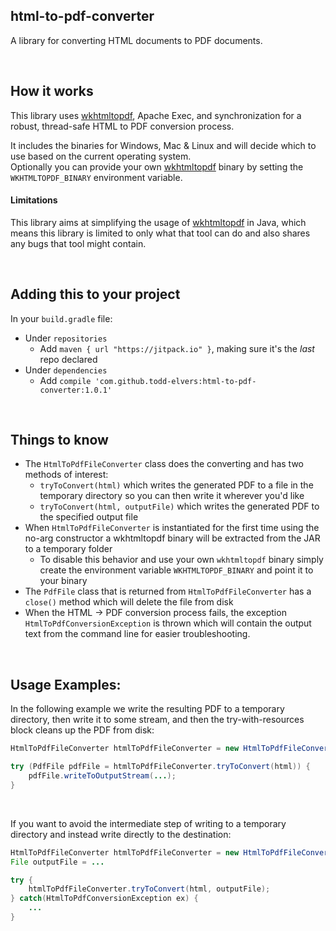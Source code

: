 html-to-pdf-converter
---------------------------------

A library for converting HTML documents to PDF documents.

<br/>

## How it works

This library uses [wkhtmltopdf](https://wkhtmltopdf.org/), Apache Exec, and synchronization for a robust, thread-safe HTML to PDF conversion process.

It includes the binaries for Windows, Mac & Linux and will decide which to use based on the current operating system.  
Optionally you can provide your own [wkhtmltopdf](https://wkhtmltopdf.org/) binary by setting the `WKHTMLTOPDF_BINARY` environment variable.

#### Limitations

This library aims at simplifying the usage of [wkhtmltopdf](https://wkhtmltopdf.org/) in Java, which means this library is limited to only
what that tool can do and also shares any bugs that tool might contain.

<br/>

## Adding this to your project

In your `build.gradle` file:
* Under `repositories`
    * Add `maven { url "https://jitpack.io" }`, making sure it's the _last_ repo declared
* Under `dependencies`
    * Add `compile 'com.github.todd-elvers:html-to-pdf-converter:1.0.1'`
    
<br/>

## Things to know

* The `HtmlToPdfFileConverter` class does the converting and has two methods of interest:
  * `tryToConvert(html)` which writes the generated PDF to a file in the temporary directory so you can then write it wherever you'd like
  * `tryToConvert(html, outputFile)` which writes the generated PDF to the specified output file
* When `HtmlToPdfFileConverter` is instantiated for the first time using the no-arg constructor a wkhtmltopdf binary will be extracted from the JAR to a temporary folder
  * To disable this behavior and use your own `wkhtmltopdf` binary simply create the environment variable `WKHTMLTOPDF_BINARY` and point it to your binary 
* The `PdfFile` class that is returned from `HtmlToPdfFileConverter` has a `close()` method which will delete the file from disk
* When the HTML -> PDF conversion process fails, the exception `HtmlToPdfConversionException` is thrown which will contain the output
text from the command line for easier troubleshooting.

<br/>

## Usage Examples:

In the following example we write the resulting PDF to a temporary directory, then write it to some stream, and then the try-with-resources block
cleans up the PDF from disk:

```java
HtmlToPdfFileConverter htmlToPdfFileConverter = new HtmlToPdfFileConverter();

try (PdfFile pdfFile = htmlToPdfFileConverter.tryToConvert(html)) {
    pdfFile.writeToOutputStream(...);
}
```

<br/>

If you want to avoid the intermediate step of writing to a temporary directory and instead write directly to the destination:

```java
HtmlToPdfFileConverter htmlToPdfFileConverter = new HtmlToPdfFileConverter();
File outputFile = ...

try {
    htmlToPdfFileConverter.tryToConvert(html, outputFile);
} catch(HtmlToPdfConversionException ex) {
    ...
}
```